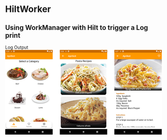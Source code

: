 # HiltWorker
## Using WorkManager with Hilt to trigger a Log print

Log Output
![Image](https://github.com/maydev99/Aprikot/blob/master/aprikot_tripple_shot.png)
